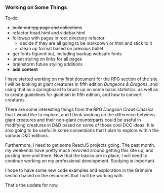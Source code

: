 ### Working on Some Things

To-do:

* ~~build out rpg page and collections~~
* refactor head.html and sidebar.html
* followup with pages in root directory refactor
	* decide if they are all going to be markdown or html and stick to it
	* clean up format based on previous bullet
* get fonts figured out, including backup websafe fonts
* unset styling on links for all pages
* brainstorm future styling additions
* **add content**

I have started working on my first document for the RPG section
of the site. I will be looking at giant creatures in fifth
edition *Dungeons & Dragons*, and using that as a springboard
to brush up on some basic statistics, as well as to create guidelines
for giantism in fifth edition, and how to convert creatures.

There are some interesting things from the RPG *Dungeon Crawl Classics*
that I would like to explore, and I think working on the difference between
giant creatures and their non-giant counterparts could be useful in 
modifying creatures in D&D based on some of those cool DCC ideas. It is also
going to be useful in some conversions that I plan to explore within the 
various D&D editions.

Furthermore, I need to get some ReactJS projects going. The past month, my 
weekends have pretty much revovled around getting this site up, and posting
here and there. Now that the basics are in place, I will need to continue working
on my professional development. Studying is important.

I hope to have some new code examples and exploration in the Grimoire section
based on the resources that I will be working with.

That's the update for now.